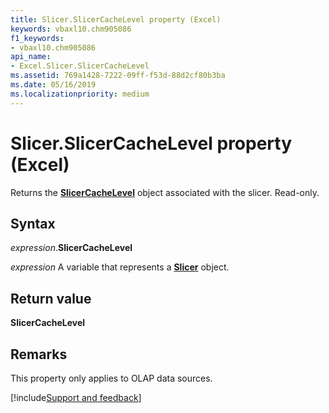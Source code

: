 ```yaml
---
title: Slicer.SlicerCacheLevel property (Excel)
keywords: vbaxl10.chm905086
f1_keywords:
- vbaxl10.chm905086
api_name:
- Excel.Slicer.SlicerCacheLevel
ms.assetid: 769a1428-7222-09ff-f53d-88d2cf80b3ba
ms.date: 05/16/2019
ms.localizationpriority: medium
---
```



# Slicer.SlicerCacheLevel property (Excel)

Returns the **[SlicerCacheLevel](Excel.SlicerCacheLevel.md)** object associated with the slicer. Read-only.


## Syntax

_expression_.**SlicerCacheLevel**

_expression_ A variable that represents a **[Slicer](Excel.Slicer.md)** object.


## Return value

**SlicerCacheLevel**


## Remarks

This property only applies to OLAP data sources.


[!include[Support and feedback](~/includes/feedback-boilerplate.md)]